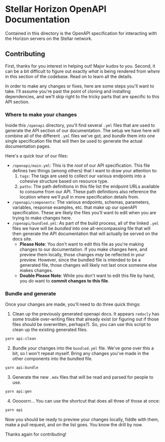# Stellar Horizon OpenAPI Documentation

Contained in this directory is the OpenAPI specification for interacting with
the Horizon servers on the Stellar network.

## Contributing

First, thanks for you interest in helping out! Major kudos to you. Second, it
can be a bit difficult to figure out exactly _what_ is being rendered from
_where_ in this section of the codebase. Read on to learn all the details.

In order to make any changes or fixes, here are some steps you'll want to take.
I'll assume you're past the point of cloning and installing dependencies, and
we'll skip right to the tricky parts that are specific to this API section.

### Where to make your changes

Inside this `/openapi` directory, you'll find several `.yml` files that are used
to generate the API section of our documentation. The setup we have here will
combine all of the different `.yml` files we've got, and _bundle_ them into one
single specification file that will then be used to generate the actual
documentation pages.

Here's a quick tour of our files:

- `/openapi/main.yml`: This is the _root_ of our API specification. This file
  defines two things (among others) that I want to draw your attention to:
  1. `tags`: The tags are used to collect our various endpoints into a cohesive
     structure based on resource type.
  2. `paths`: The path definitions in this file list the endpoint URLs available
     to consume from our API. These path definitions also reference the location
     where we'll pull in more specification details from.
- `/openapi/components`: The various endpoints, schemas, parameters, variables,
  response examples, etc. that make up our openAPI specification. These are
  likely the files you'll want to edit when you are trying to make changes here.
- `/openapi/bundled.yml`: As part of the build process, all of the linked `.yml`
  files we have will be _bundled_ into one all-encompassing file that will then
  generate the API documentation that will actually be served on the docs site.
  - **Please Note**: You don't want to edit this file as you're making changes
    to our documentation. If you make changes here, and preview them locally,
    those changes _may_ be reflected in your preview. However, since the bundled
    file is intended to be a generated file, those changes will likely not last
    once someone else makes changes.
  - **Double Please Note**: While you don't want to edit this file by hand, you
    _do_ want to **commit changes to this file**.

### Bundle and generate

Once your changes are made, you'll need to do three quick things:

1. Clean up the previously generated openapi docs. It appears `redocly` has some
   trouble over-writing files that already exist (or figuring out if those files
   should be overwritten, perhaps?). So, you can use this script to clean up the
   existing generated files.

```bash
yarn api:clean
```

2. Bundle your changes into the `bundled.yml` file. We've gone over this a bit,
   so I won't repeat myself. Bring any changes you've made in the other
   components into the bundled file.

```bash
yarn api:bundle
```

3. Generate the new `.mdx` files that will be read and parsed for people to use.

```bash
yarn api:gen
```

4. Ooooorrr... You can use the shortcut that does all three of those at once:

```bash
yarn api
```

Now you should be ready to preview your changes locally, fiddle with them, make
a pull request, and on the list goes. You know the drill by now.

Thanks again for contributing!
